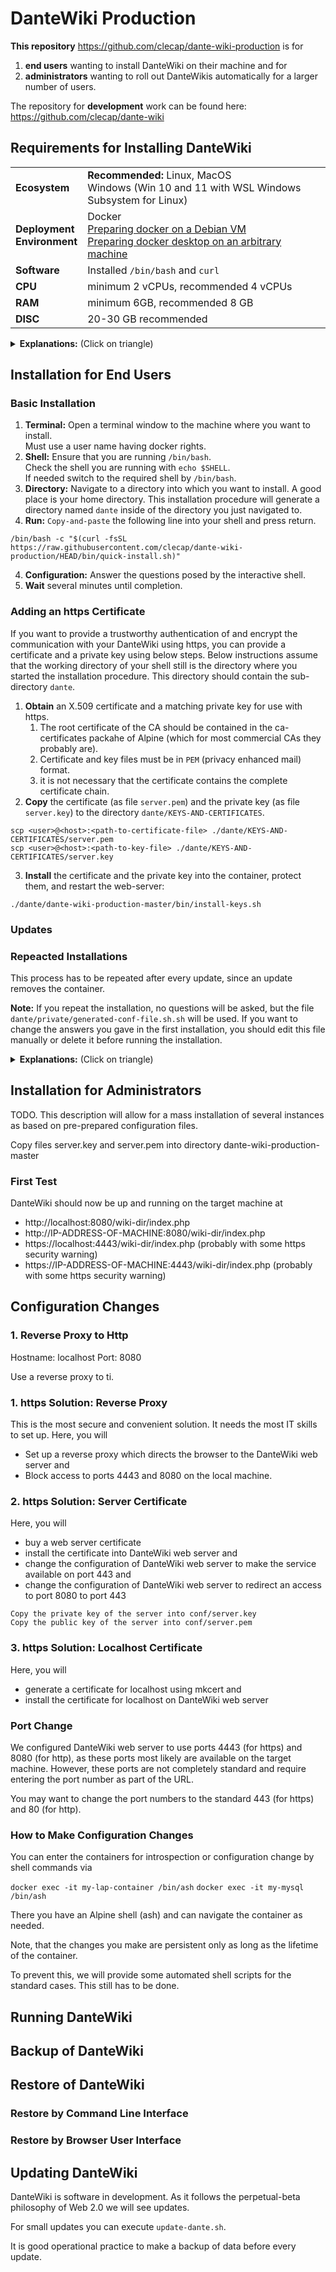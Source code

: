 # DanteWiki Production

<b>This repository</b> https://github.com/clecap/dante-wiki-production is for 
1. **end users** wanting to install DanteWiki on their machine and for 
2. **administrators** wanting to roll out DanteWikis automatically for a larger number of users.

The repository for <b>development</b> work can be found here: https://github.com/clecap/dante-wiki

## Requirements for Installing DanteWiki

<table>
<tr><td><b>Ecosystem</b></td><td><b>Recommended:</b> Linux, MacOS<br>Windows (Win 10 and 11 with WSL Windows Subsystem for Linux)</td></tr>
<tr><td><b>Deployment<br> Environment</b></td><td>Docker<br>
  <a href="doc/README-docker.md">Preparing docker on a Debian VM</a><br>
  <a href="https://docs.docker.com/engine/install/">Preparing docker desktop on an arbitrary machine</a>
</td></tr>
<tr><td><b>Software</b></td><td>
 Installed <code>/bin/bash</code> and <code>curl</code></td></tr>
<tr><td><b>CPU</b></td><td>minimum 2 vCPUs, recommended 4 vCPUs</td></tr>
<tr><td><b>RAM</b></td><td>minimum 6GB, recommended 8 GB</td></tr>
<tr><td><b>DISC</b></td><td>20-30 GB recommended</td></tr>
</table>

<details>
<summary><b>Explanations:</b> (Click on triangle)</summary>su

<b>Docker:</b> DanteWiki is based on two Docker images, so you need a possibility to run Docker images. A traditional docker server is fine, but DanteWiki will also run on medium-sized laptops. It consists of a web-server, a PHP application process, which is a MediaWiki modification, and a number of latex processes. It uses extensive caching. It is not a microservice architecture and can make use of 
multicore / multithreade architectures for speeding up reaction time.

<b>Requirements:</b> We currently run the system on our development machine with 8 vCPUs, 8 GB Memory and 30 GB Disc and we are studying performance to cut down on this.

</details> 

## Installation for End Users

### Basic Installation
1. **Terminal:** Open a terminal window to the machine where you want to install. <br>
  Must use a user name having docker rights.
2. **Shell:** Ensure that you are running `/bin/bash`.<br>
  Check the shell you are running with `echo $SHELL`.<br>
  If needed switch to the required shell by `/bin/bash`.
2. **Directory:** Navigate to a directory into which you want to install. 
  A good place is your home directory.
  This installation procedure will generate a directory named `dante` inside of the directory you just navigated to. 
3. **Run:** `Copy-and-paste` the following line into your shell and press return.

```
/bin/bash -c "$(curl -fsSL https://raw.githubusercontent.com/clecap/dante-wiki-production/HEAD/bin/quick-install.sh)"
```
4. **Configuration:** Answer the questions posed by the interactive shell.
5. **Wait** several minutes until completion.

### Adding an https Certificate

If you want to provide a trustworthy authentication of and encrypt the communication with your DanteWiki using https, you can provide a certificate and a private key using below steps. Below instructions assume that the working directory of your shell still is the directory where you started the installation procedure. This directory should contain the sub-directory `dante`.

1. **Obtain** an X.509 certificate and a matching private key for use with https. 
    1. The root certificate of the CA should be contained in the ca-certificates packahe of Alpine (which for most commercial CAs they probably are).
    1. Certificate and key files must be in `PEM` (privacy enhanced mail) format. 
    1. it is not necessary that the certificate contains the complete certificate chain.
1. **Copy** the certificate (as file `server.pem`) and the private key (as file `server.key`) to the directory `dante/KEYS-AND-CERTIFICATES`.

```
scp <user>@<host>:<path-to-certificate-file> ./dante/KEYS-AND-CERTIFICATES/server.pem
scp <user>@<host>:<path-to-key-file> ./dante/KEYS-AND-CERTIFICATES/server.key
```

3. **Install** the certificate and the private key into the container, protect them, and restart the web-server:
```
./dante/dante-wiki-production-master/bin/install-keys.sh
```

### Updates

### Repeacted Installations

This process has to be repeated after every update, since an update removes the container.





<b>Note:</b> 
If you repeat the installation, no questions will be asked, but the file `dante/private/generated-conf-file.sh.sh` will be used. If you want to change the answers you gave in the first installation, you should edit this file manually
or delete it before running the installation.

<details>
<summary><b>Explanations:</b> (Click on triangle)</summary>

<div style="background-color:cyan">

`curl` will download an install script and `/bin/bash` will execute it on your machine.

Explanation of the curl parameters:
<table style="border-collapse:collapse;" cellpadding=0 cellspacing=10>
<tr><td>-f</td><td>Fail silently on server errors.</td></tr>
<tr><td>-s</td><td>Do not show a progress meter.</td></tr>
<tr><td>-S</td><td>Show error messages on all other errors.</td></tr>
<tr><td>-L</td><td>Follow redirects when received from the server.</td></tr>
</table>
</div>
</details>


## Installation  for Administrators

TODO. This description will allow for a mass installation of several instances as based on pre-prepared configuration files.

Copy files server.key and server.pem into  directory dante-wiki-production-master

### First Test

DanteWiki should now be up and running on the target machine at 

* http://localhost:8080/wiki-dir/index.php
* http://IP-ADDRESS-OF-MACHINE:8080/wiki-dir/index.php
* https://localhost:4443/wiki-dir/index.php (probably with some https security warning)
* https://IP-ADDRESS-OF-MACHINE:4443/wiki-dir/index.php (probably with some https security warning)


## Configuration Changes

### 1. Reverse Proxy to Http

Hostname: localhost
Port: 8080

Use a reverse proxy to ti.



### 1. https Solution: Reverse Proxy

This is the most secure and convenient solution. It needs the most IT skills to set up.
Here, you will
* Set up a reverse proxy which directs the browser to the DanteWiki web server and
* Block access to ports 4443 and 8080 on the local machine.

### 2. https Solution: Server Certificate

Here, you will
* buy a web server certificate
* install the certificate into DanteWiki web server and
* change the configuration of DanteWiki web server to make the service available on port 443 and
* change the configuration of DanteWiki web server to redirect an access to port 8080 to port 443

```
Copy the private key of the server into conf/server.key
Copy the public key of the server into conf/server.pem
```


### 3. https Solution: Localhost Certificate

Here, you will
* generate a certificate for localhost using mkcert and
* install the certificate for localhost on DanteWiki web server





### Port Change

We configured DanteWiki web server to use ports 4443 (for https) and 8080 (for http), as these ports most likely are
available on the target machine. However, these ports are not completely standard and require entering the port
number as part of the URL.

You may want to change the port numbers to the standard 443 (for https) and 80 (for http).

### How to Make Configuration Changes

You can enter the containers for introspection or configuration change by shell commands via

`docker exec -it my-lap-container /bin/ash`
`docker exec -it my-mysql /bin/ash`

There you have an Alpine shell (ash) and can navigate the container as needed.

Note, that the changes you make are persistent only as long as the lifetime of the container.

To prevent this, we will provide some automated shell scripts for the standard cases. This still has to be done.


## Running DanteWiki

## Backup of DanteWiki





## Restore of DanteWiki

### Restore by Command Line Interface



### Restore by Browser User Interface




## Updating DanteWiki

DanteWiki is software in development. As it follows the perpetual-beta philosophy of Web 2.0 we will see updates.

For small updates you can execute `update-dante.sh`. 

It is good operational practice to make a backup of data before every update.
